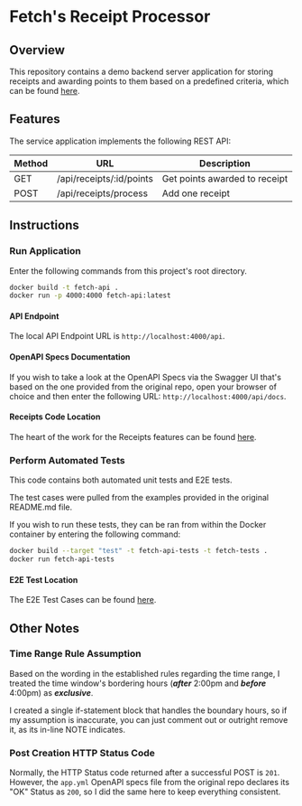 # Fetch's Receipt Processor

## Overview

This repository contains a demo backend server application for storing receipts
and awarding points to them based on a predefined criteria, which can be found
[here](https://github.com/fetch-rewards/receipt-processor-challenge?tab=readme-ov-file#rules).

## Features

The service application implements the following REST API:

| Method | URL                      | Description                              |
|--------|--------------------------|------------------------------------------|
| GET    | /api/receipts/:id/points | Get points awarded to receipt            |
| POST   | /api/receipts/process    | Add one receipt                          |

## Instructions

### Run Application

Enter the following commands from this project's root directory.

```sh
docker build -t fetch-api .
docker run -p 4000:4000 fetch-api:latest
```

#### API Endpoint

The local API Endpoint URL is `http://localhost:4000/api`.

#### OpenAPI Specs Documentation

If you wish to take a look at the OpenAPI Specs via the Swagger UI that's based
on the one provided from the original repo, open your browser of choice and then
enter the following URL: `http://localhost:4000/api/docs`.

#### Receipts Code Location

The heart of the work for the Receipts features can be found [here](./src/receipts/).

### Perform Automated Tests

This code contains both automated unit tests and E2E tests.

The test cases were pulled from the examples provided in the original README.md
file.

If you wish to run these tests, they can be ran from within the Docker container
by entering the following command:

```sh
docker build --target "test" -t fetch-api-tests -t fetch-tests .
docker run fetch-api-tests
```

#### E2E Test Location

The E2E Test Cases can be found [here](./e2e/src/server/receipts.spec.ts).

## Other Notes

### Time Range Rule Assumption

Based on the wording in the established rules regarding the time range, I treated
the time window's bordering hours (***after*** 2:00pm and ***before*** 4:00pm)
as ***exclusive***.

I created a single if-statement block that handles the boundary hours, so if my
assumption is inaccurate, you can just comment out or outright remove it, as
its in-line NOTE indicates.

### Post Creation HTTP Status Code

Normally, the HTTP Status code returned after a successful POST is `201`. However,
the `app.yml` OpenAPI specs file from the original repo declares its "OK" Status
as `200`, so I did the same here to keep everything consistent.
